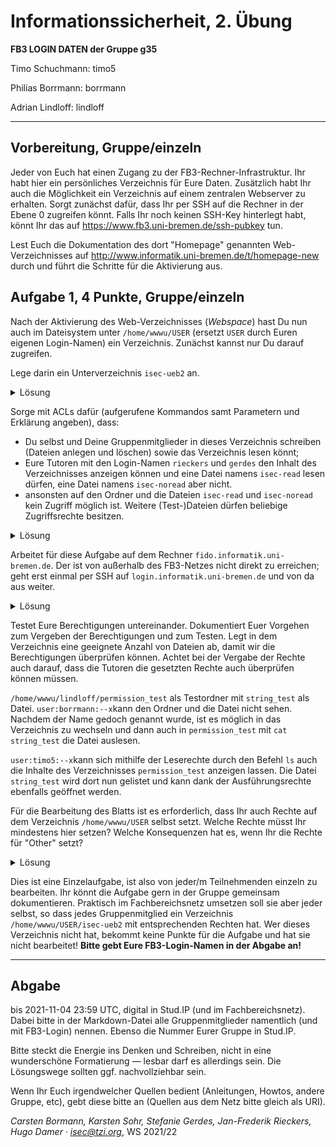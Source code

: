 Informationssicherheit, 2. Übung
================================

**FB3 LOGIN DATEN der Gruppe g35**

Timo Schuchmann: timo5

Philias Borrmann: borrmann

Adrian Lindloff: lindloff


* * * * *

Vorbereitung, Gruppe/einzeln
----------------------------

Jeder von Euch hat einen Zugang zu der FB3-Rechner-Infrastruktur.
Ihr habt hier ein persönliches Verzeichnis für Eure Daten. Zusätzlich
habt Ihr auch die Möglichkeit ein Verzeichnis auf einem zentralen
Webserver zu erhalten.
Sorgt zunächst dafür, dass Ihr per SSH auf die Rechner in der Ebene 0
zugreifen könnt.
Falls Ihr noch keinen SSH-Key hinterlegt habt, könnt Ihr das auf
<https://www.fb3.uni-bremen.de/ssh-pubkey> tun.

Lest Euch die Dokumentation des dort "Homepage" genannten
Web-Verzeichnisses auf
<http://www.informatik.uni-bremen.de/t/homepage-new> durch und führt
die Schritte für die Aktivierung aus.

Aufgabe 1, 4 Punkte, Gruppe/einzeln
-------------------------

Nach der Aktivierung des Web-Verzeichnisses (*Webspace*) hast Du nun auch
im Dateisystem unter `/home/wwwu/USER`
(ersetzt `USER` durch Euren eigenen Login-Namen) ein Verzeichnis.
Zunächst kannst nur Du darauf zugreifen.

Lege darin ein Unterverzeichnis `isec-ueb2` an.

<details><summary>Lösung</summary>

Mit `mkdir isec-ueb2` haben wir ein Unterverzeichnis erstellt. Die Rechte haben wir später geändert. Siehe unten.

</details>

Sorge mit ACLs dafür (aufgerufene Kommandos samt Parametern und Erklärung angeben),
dass:

- Du selbst und Deine Gruppenmitglieder in dieses Verzeichnis
  schreiben (Dateien anlegen und löschen) sowie das Verzeichnis lesen
  könnt;
- Eure Tutoren mit den Login-Namen `rieckers` und
  `gerdes` den Inhalt des
  Verzeichnisses anzeigen können und eine Datei namens `isec-read` lesen
  dürfen, eine Datei namens `isec-noread` aber nicht.
- ansonsten auf den Ordner und die Dateien `isec-read` und `isec-noread`
  kein Zugriff möglich ist. Weitere (Test-)Dateien dürfen beliebige
  Zugriffsrechte besitzen.

<details><summary>Lösung</summary>

mit disem Befehl haben wir die Vergabe der Rechte überprüft.

`getfacl FILE`

Wir sind wie folgt vorgegangen: 


`setfacl -m g::--- isec-ueb2/` - keine Rechte für Gruppe

`setfacl -m o:--- isec-ueb2/` - keine Rechte für Other

`setfacl -m u:GRUPPENMITGLIED:rwx isec-ueb2` -für die Gruppenmitglieder alle Rechte

`setfacl -m u:TUTOR:r-x isec-ueb2` - für die Tutoren nur Lese- und Ausführungsrechte 

`cd isec-ueb2` - wechseln in das erstellte Verzeichnis

`echo 'lesbar' > isec-read; chmod 600 isec-read` - es wird eine Datei 'isec-read' erstellt mit dem Inhalt 'lesbar'. Auf diese Datei hat nur der user Lese- und Schreib-Rechte(rw-) und alle anderen keinen Zugriff. 

`setfacl -m u:rieckers:r-- isec-read` - der Tutor kann die Datei lesen.

`setfacl -m u:gerdes:r-- isec-read`- der Tutor kann die Datei lesen.

`echo 'nicht lesbar' > isec-noread; chmod 600 isec-noread` - es wird eine Datei 'isec-noread' erstellt mit dem Inhalt 'nicht lesbar'. Auf diese Datei hat nur der user alle Rechte(rwx) und alle anderen keinen Zugriff. Mit `chmod 600` ist die Datei nur für den User zugänglich.

</details>

Arbeitet für diese Aufgabe auf dem Rechner
`fido.informatik.uni-bremen.de`.  Der ist von außerhalb des FB3-Netzes nicht direkt zu erreichen; geht erst einmal per SSH auf `login.informatik.uni-bremen.de` und von da aus weiter.

<details><summary>Lösung</summary>

Erst die ssh Verbinung zur Uni herstellen, 

`ssh USER@login.informatik.uni-bremen.de`

dann auf den fido-Rechner wechseln.

`ssh USER@fido.informatik.uni-bremen.de`
</details>

Testet Eure Berechtigungen untereinander.
Dokumentiert Euer Vorgehen zum Vergeben der Berechtigungen und zum
Testen.
Legt in dem Verzeichnis eine geeignete Anzahl von Dateien ab, damit
wir die Berechtigungen überprüfen können.
Achtet bei der Vergabe der Rechte auch darauf, dass die Tutoren die
gesetzten Rechte auch überprüfen können müssen.

`/home/wwwu/lindloff/permission_test` als Testordner mit `string_test` als Datei.
`user:borrmann:--x`kann den Ordner und die Datei nicht sehen. Nachdem der Name gedoch genannt wurde, ist es möglich in das Verzeichnis zu wechseln und dann auch in `permission_test` mit `cat string_test` die Datei auslesen. 

`user:timo5:--x`kann sich mithilfe der Leserechte durch den Befehl `ls` auch die Inhalte des Verzeichnisses `permission_test` anzeigen lassen. Die Datei `string_test` wird dort nun gelistet und kann dank der Ausführungsrechte ebenfalls geöffnet werden.

Für die Bearbeitung des Blatts ist es erforderlich, dass Ihr auch Rechte
auf dem Verzeichnis `/home/wwwu/USER` selbst setzt. Welche Rechte müsst Ihr
mindestens hier setzen? Welche Konsequenzen hat es, wenn Ihr die Rechte
für "Other" setzt?

<details><summary>Lösung</summary>

Alle Gruppenmitglieder haben alle Rechte für das Verzeichnis `/home/wwwu/USER`.
Auch die Tutoren haben Zugriff auf dieses Verzeichnis. Sie dürfen aber keine Dateien erstellen oder löschen/ändern. 

`cd /home/wwwu`

`setfacl -m u:GRUPPENMITGLIED:rwx USER`

`setfacl -m u:TUTOR:r-x USER`

Es reicht auch den Tutoren nur das Execute-Recht(x) zu geben, da diese ja schon wissen (durch die Aufgabenstellung), dass es ein Verzeichniss `isec-ueb2` gibt. 

Die Rechte für 'Other' sind alle anderen Benutzer. Hierzu zählen auch die Teilnehmer dieser Veranstaltung. Sind die Rechte für 'Other' gesetzt, hätte jeder Zugriff auf dieses Verzeichniss.
</details>

Dies ist eine Einzelaufgabe, ist also von jeder/m Teilnehmenden einzeln
zu bearbeiten.
Ihr könnt die Aufgabe gern in der Gruppe gemeinsam dokumentieren.
Praktisch im Fachbereichsnetz umsetzen soll sie aber jeder selbst, so
dass jedes Gruppenmitglied ein Verzeichnis `/home/wwwu/USER/isec-ueb2` mit
entsprechenden Rechten hat.
Wer dieses Verzeichnis nicht hat, bekommt keine Punkte für die Aufgabe
und hat sie nicht bearbeitet!
**Bitte gebt Eure FB3-Login-Namen in der Abgabe an!**

* * * * *

Abgabe
------

bis 2021-11-04 23:59 UTC, digital in Stud.IP (und im
Fachbereichsnetz). Dabei bitte in der Markdown-Datei alle
Gruppenmitglieder namentlich (und mit FB3-Login) nennen. Ebenso die
Nummer Eurer Gruppe in Stud.IP.

Bitte steckt die Energie ins Denken und Schreiben, nicht in eine
wunderschöne Formatierung — lesbar darf es allerdings sein. Die
Lösungswege sollten ggf. nachvollziehbar sein.

Wenn Ihr Euch irgendwelcher Quellen bedient (Anleitungen, Howtos,
andere Gruppe, etc), gebt diese bitte an (Quellen aus dem Netz bitte
gleich als URI).

*Carsten Bormann, Karsten Sohr, Stefanie Gerdes, Jan-Frederik
Rieckers, Hugo Damer ·
<isec@tzi.org>*, WS 2021/22

